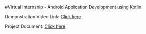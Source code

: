 #Virtual Internship - Android Application Development using Kotlin

Demonstration Video Link: [Click here]()

Project Document: [Click here](https://github.com/smartinternz02/SI-GuidedProject-69033-1663996435/blob/main/SPSGP-69033-Virtual%20Internship%20-%20Android%20Application%20Development%20Using%20Kotlin.pdf)
